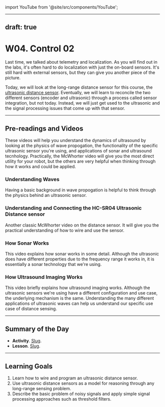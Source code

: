 import YouTube from '@site/src/components/YouTube';

---
draft: true
---


# W04. Control 02
Last time, we talked about telemetry and localization. As you will find out in the labs, it's often hard to do localization with just the on-board sensors. It's still hard with external sensors, but they can give you another piece of the picture.

Today, we will look at the long-range distance sensor for this course, the [ultrasonic distance sensor](https://projecthub.arduino.cc/Isaac100/getting-started-with-the-hc-sr04-ultrasonic-sensor-7cabe1). Eventually, we will learn to reconcile the two different sensors (encoder and ultrasonic) through a process called sensor integration, but not today. Instead, we will just get used to the ultrasonic and the signal processing issues that come up with that sensor.

---
## Pre-readings and Videos
These videos will help you understand the dynamics of ultrasound by looking at the physics of wave propogation, the functionality of the specific ultrasonic sensor you're using, and applications of sonar and ultrasound tecnhology. Practically, the McWhorter video will give you the most direct utility for your robot, but the others are very helpful when thinking through how it works and could be applied.

### Understanding Waves
<YouTube id="DovunOxlY1k" />
Having a basic background in wave propogation is helpful to think through the physics behind an ultrasonic sensor.

### Understanding and Connecting the HC-SR04 Ultrasonic Distance sensor

<YouTube id="iM-UKXCUI0rE" />
Another classic McWhorter video on the distance sensor. It will give you the practical understanding of how to wire and use the sensor.

### How Sonar Works
<YouTube id="AqqaYs7LjlM" />
This video explains how sonar works in some detail. Although the ultrasonic does have different properties due to the frequency range it works in, it is essentially a sonar technology that we're using.

### How Ultrasound Imaging Works
<YouTube id="I1Bdp2tMFsY" />
This video briefly explains how ultrasound imaging works. Although the ultrasonic sensors we're using have a different configuration and use case, the underlying mechanism is the same. Understanding the many different applications of ultrasonic waves can help us understand our specific use case of distance sensing.


---
## Summary of the Day

- **Activity**. [Slug](docs/teaching/activities/ultrasonic-to-servo).
- **Lesson**. [Slug](/docs/teaching/lessons/filters.md).

---
## Learning Goals
1. Learn how to wire and program an ultrasonic distance sensor.
2. Use ultrasonic distance sensors as a model for reasoning through any long-range sensing problem.
3. Describe the basic problem of noisy signals and apply simple signal processing approaches such as threshold filters.